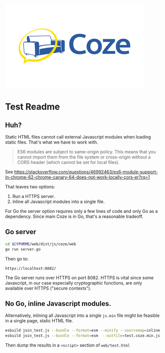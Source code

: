 
![Coze](coze_logo_zami_white_450x273.png)
# Test Readme

## Huh?
Static HTML files cannot call external Javascript modules when loading static
files.  That's what we have to work with.  

> ES6 modules are subject to same-origin policy. This means that you cannot import
them from the file system or cross-origin without a CORS header (which cannot be
set for local files).

See https://stackoverflow.com/questions/46992463/es6-module-support-in-chrome-62-chrome-canary-64-does-not-work-locally-cors-er?rq=1

That leaves two options:

1. Run a HTTPS server.
2. Inline all Javascript modules into a single file.  

For Go the server option requires only a few lines of code and only Go as a
dependency.  Since main Coze is in Go, that's a reasonable tradeoff.  


## Go server

```sh
cd $CYPHRME/web/dist/js/coze/web
go run server.go
```

Then go to:

```url
https://localhost:8082/
```

The Go server runs over HTTPS on port 8082.  HTTPS is vital since some
Javascript, in our case especially cryptographic functions, are only available
over HTTPS ("secure contexts").  


## No Go, inline Javascript modules.  
Alternatively, inlining all Javascript into a single `js.min` file might be
feasible in a single page, static HTML file.  

```sh
esbuild join_test.js --bundle --format=esm --minify --sourcemap=inline  --outfile=test.coze.min.js
esbuild join_test.js --bundle --format=esm  --outfile=test.coze.min.js
```

Then dump the results in a `<script>` section of `web/test.html`
